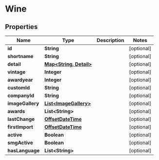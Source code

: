
# Wine

## Properties
Name | Type | Description | Notes
------------ | ------------- | ------------- | -------------
**id** | **String** |  |  [optional]
**shortname** | **String** |  |  [optional]
**detail** | [**Map&lt;String, Detail&gt;**](Detail.md) |  |  [optional]
**vintage** | **Integer** |  |  [optional]
**awardyear** | **Integer** |  |  [optional]
**customId** | **String** |  |  [optional]
**companyId** | **String** |  |  [optional]
**imageGallery** | [**List&lt;ImageGallery&gt;**](ImageGallery.md) |  |  [optional]
**awards** | **List&lt;String&gt;** |  |  [optional]
**lastChange** | [**OffsetDateTime**](OffsetDateTime.md) |  |  [optional]
**firstImport** | [**OffsetDateTime**](OffsetDateTime.md) |  |  [optional]
**active** | **Boolean** |  |  [optional]
**smgActive** | **Boolean** |  |  [optional]
**hasLanguage** | **List&lt;String&gt;** |  |  [optional]




